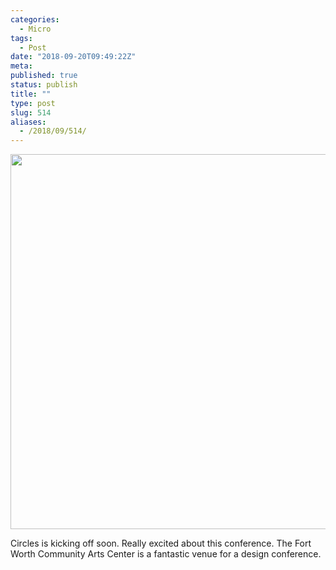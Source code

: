 ```yaml
---
categories:
  - Micro
tags:
  - Post
date: "2018-09-20T09:49:22Z"
meta:
published: true
status: publish
title: ""
type: post
slug: 514
aliases:
  - /2018/09/514/
---
```

<p><a href="https://zastrow.co/wp-content/uploads/2018/09/9a1aafb162964b049f3f1ea2f40eff6a.jpg"><img src="/assets/2018/09/9a1aafb162964b049f3f1ea2f40eff6a.jpg" width="600" height="449" style="height: auto;" class="sunlit_image" /></a></p>
<p>Circles is kicking off soon. Really excited about this conference. The Fort Worth Community Arts Center is a fantastic venue for a design conference.</p>
